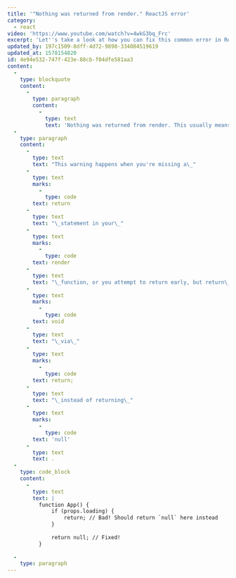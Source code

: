 ```yaml
---
title: '"Nothing was returned from render." ReactJS error'
category:
  - react
video: 'https://www.youtube.com/watch?v=4wkG3bq_Frc'
excerpt: 'Let''s take a look at how you can fix this common error in React.'
updated_by: 197c1509-8dff-4d72-9898-334084519619
updated_at: 1578154820
id: 4e94e532-747f-423e-88cb-f04dfe581aa3
content:
  -
    type: blockquote
    content:
      -
        type: paragraph
        content:
          -
            type: text
            text: 'Nothing was returned from render. This usually means a return statement is missing. Or, to render nothing, return null.'
  -
    type: paragraph
    content:
      -
        type: text
        text: "This warning happens when you're missing a\_"
      -
        type: text
        marks:
          -
            type: code
        text: return
      -
        type: text
        text: "\_statement in your\_"
      -
        type: text
        marks:
          -
            type: code
        text: render
      -
        type: text
        text: "\_function, or you attempt to return early, but return\_"
      -
        type: text
        marks:
          -
            type: code
        text: void
      -
        type: text
        text: "\_via\_"
      -
        type: text
        marks:
          -
            type: code
        text: return;
      -
        type: text
        text: "\_instead of returning\_"
      -
        type: text
        marks:
          -
            type: code
        text: 'null'
      -
        type: text
        text: .
  -
    type: code_block
    content:
      -
        type: text
        text: |
          function App() {
              if (props.loading) {
                  return; // Bad! Should return `null` here instead
              }
          
              return null; // Fixed!
          }
          
  -
    type: paragraph
---
```

